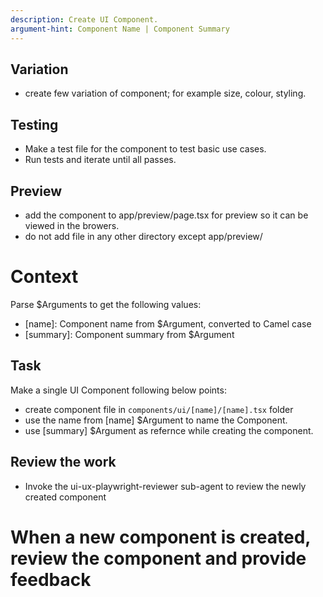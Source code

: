 ```yaml
---
description: Create UI Component.
argument-hint: Component Name | Component Summary
---
```


## Variation
- create few variation of component; for example size, colour, styling.

## Testing
- Make a test file for the component to test basic use cases.
- Run tests and iterate until all passes.

## Preview

- add the component to app/preview/page.tsx for preview so it can be viewed in the browers.
- do not add file in any other directory except app/preview/

# Context
Parse $Arguments to get the following values:
- [name]: Component name from  $Argument, converted to Camel case
- [summary]: Component summary from $Argument

## Task

Make a single UI Component following below points:
- create component file in `components/ui/[name]/[name].tsx` folder
- use the name from [name] $Argument to name the Component.
- use [summary] $Argument as refernce while creating the component.


## Review the work
- Invoke the ui-ux-playwright-reviewer sub-agent to review the newly created component
# When a new component is created, review the component and provide feedback